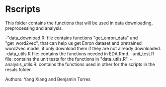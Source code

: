 # Rscripts

This folder contains the functions that will be used in data downloading, preprocessing and analysis. 

-"data_download.R: file contains functions "get_enron_data" and "get_word2vec", that can help us get Enron dataset and pretrained word2vec model, it only download them if they are not already downloaded. 
-data_utils.R file: contains the functions needed in EDA.Rmd. 
-unit_test.R file: contains the unit tests for the functions in "data_utils.R". 
-analysis_utils.R: contains the functions used in other for the scripts in the resuls folder.

Authors: Yang Xiang and Benjamin Torres
